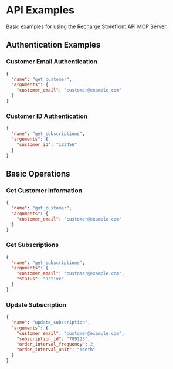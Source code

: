 # API Examples

Basic examples for using the Recharge Storefront API MCP Server.

## Authentication Examples

### Customer Email Authentication
```json
{
  "name": "get_customer",
  "arguments": {
    "customer_email": "customer@example.com"
  }
}
```

### Customer ID Authentication
```json
{
  "name": "get_subscriptions",
  "arguments": {
    "customer_id": "123456"
  }
}
```

## Basic Operations

### Get Customer Information
```json
{
  "name": "get_customer",
  "arguments": {
    "customer_email": "customer@example.com"
  }
}
```

### Get Subscriptions
```json
{
  "name": "get_subscriptions",
  "arguments": {
    "customer_email": "customer@example.com",
    "status": "active"
  }
}
```

### Update Subscription
```json
{
  "name": "update_subscription",
  "arguments": {
    "customer_email": "customer@example.com",
    "subscription_id": "789123",
    "order_interval_frequency": 2,
    "order_interval_unit": "month"
  }
}
```